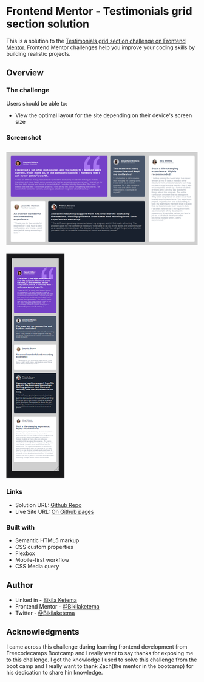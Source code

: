 # Frontend Mentor - Testimonials grid section solution

This is a solution to the [Testimonials grid section challenge on Frontend Mentor](https://www.frontendmentor.io/challenges/testimonials-grid-section-Nnw6J7Un7). Frontend Mentor challenges help you improve your coding skills by building realistic projects. 


## Overview

### The challenge

Users should be able to:

- View the optimal layout for the site depending on their device's screen size

### Screenshot

![](./design/desktop.png)
-------------------------
![](./design/mobile.png)



### Links

- Solution URL: [Github Repo]([https://github.com/bikilaketema](https://github.com/Bikilaketema/testimonials-grid-section-Frontend-mentor-challenge/tree/main))
- Live Site URL: [On Github pages]([https://your-live-site-url.com](https://bikilaketema.github.io/testimonials-grid-section-Frontend-mentor-challenge/))


### Built with

- Semantic HTML5 markup
- CSS custom properties
- Flexbox
- Mobile-first workflow
- CSS Media query


## Author

- Linked in - [Bikila Ketema](https://linkedin.com/in/bikilaketema)
- Frontend Mentor - [@Bikilaketema](https://www.frontendmentor.io/profile/bikilaketema)
- Twitter - [@Bikilaketema](https://www.twitter.com/bikilaketema)


## Acknowledgments

I came across this challenge during learning frontend development from Freecodecamps Bootcamp and I really want to say thanks for exposing me to this challenge. I got the knowledge I used to solve this challenge from the boot camp and I really want to thank Zach(the mentor in the bootcamp) for his dedication to share hin knowledge.
